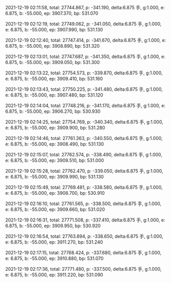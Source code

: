 2021-12-19 02:11:58, total: 27744.867, p: -341.190, delta:6.875 手, g:1.000, e: 6.875, b: -55.000, ep: 3907.370, bp: 531.070

2021-12-19 02:12:19, total: 27749.062, p: -341.050, delta:6.875 手, g:1.000, e: 6.875, b: -55.000, ep: 3907.990, bp: 531.130

2021-12-19 02:12:40, total: 27747.414, p: -341.670, delta:6.875 手, g:1.000, e: 6.875, b: -55.000, ep: 3908.890, bp: 531.320

2021-12-19 02:13:01, total: 27747.687, p: -341.350, delta:6.875 手, g:1.000, e: 6.875, b: -55.000, ep: 3909.050, bp: 531.300

2021-12-19 02:13:22, total: 27754.573, p: -339.870, delta:6.875 手, g:1.000, e: 6.875, b: -55.000, ep: 3909.410, bp: 531.160

2021-12-19 02:13:43, total: 27750.225, p: -341.480, delta:6.875 手, g:1.000, e: 6.875, b: -55.000, ep: 3907.480, bp: 531.120

2021-12-19 02:14:04, total: 27748.216, p: -341.170, delta:6.875 手, g:1.000, e: 6.875, b: -55.000, ep: 3906.270, bp: 530.930

2021-12-19 02:14:25, total: 27754.769, p: -340.340, delta:6.875 手, g:1.000, e: 6.875, b: -55.000, ep: 3909.900, bp: 531.280

2021-12-19 02:14:46, total: 27761.363, p: -340.550, delta:6.875 手, g:1.000, e: 6.875, b: -55.000, ep: 3908.490, bp: 531.130

2021-12-19 02:15:07, total: 27762.574, p: -338.490, delta:6.875 手, g:1.000, e: 6.875, b: -55.000, ep: 3909.510, bp: 531.000

2021-12-19 02:15:28, total: 27762.470, p: -339.050, delta:6.875 手, g:1.000, e: 6.875, b: -55.000, ep: 3909.990, bp: 531.130

2021-12-19 02:15:49, total: 27769.481, p: -338.580, delta:6.875 手, g:1.000, e: 6.875, b: -55.000, ep: 3908.700, bp: 530.910

2021-12-19 02:16:10, total: 27761.565, p: -338.500, delta:6.875 手, g:1.000, e: 6.875, b: -55.000, ep: 3909.660, bp: 531.020

2021-12-19 02:16:31, total: 27771.508, p: -337.410, delta:6.875 手, g:1.000, e: 6.875, b: -55.000, ep: 3909.950, bp: 530.920

2021-12-19 02:16:54, total: 27763.894, p: -338.650, delta:6.875 手, g:1.000, e: 6.875, b: -55.000, ep: 3911.270, bp: 531.240

2021-12-19 02:17:15, total: 27768.424, p: -337.680, delta:6.875 手, g:1.000, e: 6.875, b: -55.000, ep: 3910.880, bp: 531.070

2021-12-19 02:17:36, total: 27771.480, p: -337.500, delta:6.875 手, g:1.000, e: 6.875, b: -55.000, ep: 3911.220, bp: 531.090